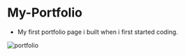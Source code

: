 # My-Portfolio

* My first portfolio page i built when i first started coding.

![portfolio](https://user-images.githubusercontent.com/36986708/56849622-32ccbc80-68f7-11e9-873c-32347351f5d0.gif)
